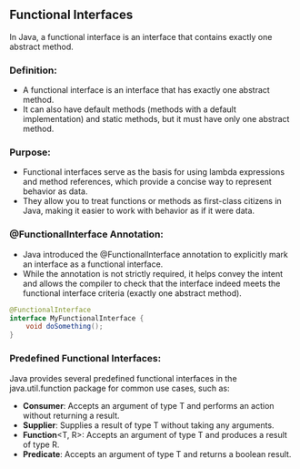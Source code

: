 
## Functional Interfaces
In Java, a functional interface is an interface that contains exactly one abstract method.

### Definition:

- A functional interface is an interface that has exactly one abstract method.
- It can also have default methods (methods with a default implementation) and static methods, but it must have only one abstract method.

### Purpose:

- Functional interfaces serve as the basis for using lambda expressions and method references, which provide a concise way to represent behavior as data.
- They allow you to treat functions or methods as first-class citizens in Java, making it easier to work with behavior as if it were data.

### @FunctionalInterface Annotation:

- Java introduced the @FunctionalInterface annotation to explicitly mark an interface as a functional interface.
- While the annotation is not strictly required, it helps convey the intent and allows the compiler to check that the interface indeed meets the functional interface criteria (exactly one abstract method).

```java
@FunctionalInterface
interface MyFunctionalInterface {
    void doSomething();
}
```

### Predefined Functional Interfaces:
Java provides several predefined functional interfaces in the java.util.function package for common use cases, such as:
- **Consumer**<T>: Accepts an argument of type T and performs an action without returning a result.
- **Supplier**<T>: Supplies a result of type T without taking any arguments.
- **Function**<T, R>: Accepts an argument of type T and produces a result of type R.
- **Predicate**<T>: Accepts an argument of type T and returns a boolean result.
